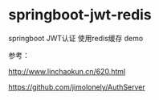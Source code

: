 # springboot-jwt-redis
springboot JWT认证 使用redis缓存 demo

参考：

http://www.linchaokun.cn/620.html

https://github.com/jimolonely/AuthServer
